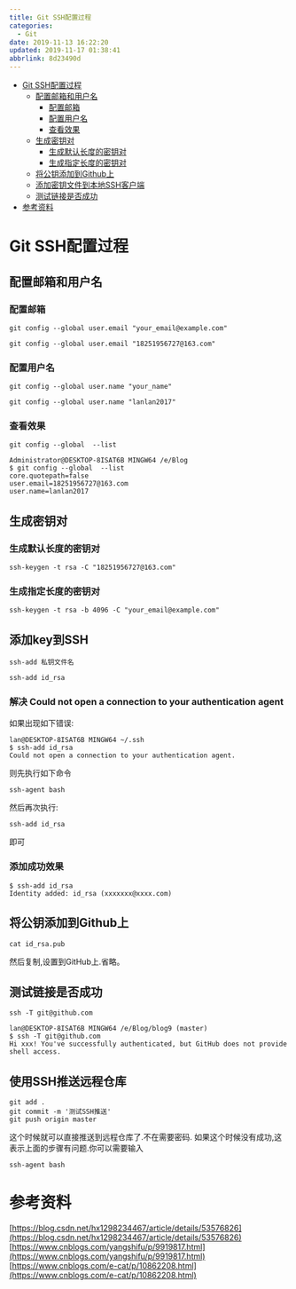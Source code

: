 ```yaml
---
title: Git SSH配置过程
categories: 
  - Git
date: 2019-11-13 16:22:20
updated: 2019-11-17 01:38:41
abbrlink: 8d23490d
---
```

- [Git SSH配置过程](/blog/8d23490d/#Git-SSH配置过程)
    - [配置邮箱和用户名](/blog/8d23490d/#配置邮箱和用户名)
        - [配置邮箱](/blog/8d23490d/#配置邮箱)
        - [配置用户名](/blog/8d23490d/#配置用户名)
        - [查看效果](/blog/8d23490d/#查看效果)
    - [生成密钥对](/blog/8d23490d/#生成密钥对)
        - [生成默认长度的密钥对](/blog/8d23490d/#生成默认长度的密钥对)
        - [生成指定长度的密钥对](/blog/8d23490d/#生成指定长度的密钥对)
    - [将公钥添加到Github上](/blog/8d23490d/#将公钥添加到Github上)
    - [添加密钥文件到本地SSH客户端](/blog/8d23490d/#添加密钥文件到本地SSH客户端)
    - [测试链接是否成功](/blog/8d23490d/#测试链接是否成功)
- [参考资料](/blog/8d23490d/#参考资料)

<!--more-->
<script src="https://cdn.bootcss.com/jquery/3.4.0/jquery.slim.min.js"></script>
<script>$(document).ready(function () {$(".post-body > ul:nth-child(1)").hide();});</script>

<!--end-->
# Git SSH配置过程 #
## 配置邮箱和用户名 ##
### 配置邮箱 ###
```shell
git config --global user.email "your_email@example.com"
```
```shell
git config --global user.email "18251956727@163.com"
```
### 配置用户名 ###
```shell
git config --global user.name "your_name"
```
```shell
git config --global user.name "lanlan2017"
```
### 查看效果 ###
```shell
git config --global  --list
```
```shell
Administrator@DESKTOP-8ISAT6B MINGW64 /e/Blog
$ git config --global  --list
core.quotepath=false
user.email=18251956727@163.com
user.name=lanlan2017
```
## 生成密钥对 ##
### 生成默认长度的密钥对 ###
```shell
ssh-keygen -t rsa -C "18251956727@163.com"
```
### 生成指定长度的密钥对 ###
```shell
ssh-keygen -t rsa -b 4096 -C "your_email@example.com"
```
## 添加key到SSH  ##
```shell
ssh-add 私钥文件名
```
```shell
ssh-add id_rsa
```
### 解决 Could not open a connection to your authentication agent ###
如果出现如下错误:
```shell
lan@DESKTOP-8ISAT6B MINGW64 ~/.ssh
$ ssh-add id_rsa
Could not open a connection to your authentication agent.
```
则先执行如下命令
```shell
ssh-agent bash
```
然后再次执行:
```shell
ssh-add id_rsa
```
即可
### 添加成功效果 ###
```shell
$ ssh-add id_rsa
Identity added: id_rsa (xxxxxxx@xxxx.com)
```
## 将公钥添加到Github上 ##
```shell
cat id_rsa.pub
```
然后复制,设置到GitHub上.省略。
## 测试链接是否成功 ##
```shell
ssh -T git@github.com
```
```shell
lan@DESKTOP-8ISAT6B MINGW64 /e/Blog/blog9 (master)
$ ssh -T git@github.com
Hi xxx! You've successfully authenticated, but GitHub does not provide shell access.
```
## 使用SSH推送远程仓库 ##
```shell
git add .
git commit -m '测试SSH推送'
git push origin master
```
这个时候就可以直接推送到远程仓库了.不在需要密码.
如果这个时候没有成功,这表示上面的步骤有问题.你可以需要输入
```shell
ssh-agent bash
```

# 参考资料 #
[https://blog.csdn.net/hx1298234467/article/details/53576826](https://blog.csdn.net/hx1298234467/article/details/53576826)
[https://www.cnblogs.com/yangshifu/p/9919817.html](https://www.cnblogs.com/yangshifu/p/9919817.html)
[https://www.cnblogs.com/e-cat/p/10862208.html](https://www.cnblogs.com/e-cat/p/10862208.html)
